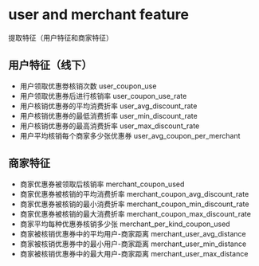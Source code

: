 # user and merchant feature
提取特征（用户特征和商家特征）
## 用户特征（线下）
- 用户领取优惠劵核销次数 user_coupon_use
- 用户领取优惠券后进行核销率 user_coupon_use_rate
- 用户核销优惠券的平均消费折率 user_avg_discount_rate
- 用户核销优惠券的最低消费折率 user_min_discount_rate
- 用户核销优惠券的最高消费折率 user_max_discount_rate
- 用户平均核销每个商家多少张优惠券 user_avg_coupon_per_merchant

## 商家特征
- 商家优惠券被领取后核销率 merchant_coupon_used
- 商家优惠券被核销的平均消费折率 merchant_coupon_avg_discount_rate
- 商家优惠券被核销的最小消费折率 merchant_coupon_min_discount_rate
- 商家优惠券被核销的最大消费折率 merchant_coupon_max_discount_rate
- 商家平均每种优惠券核销多少张 merchant_per_kind_coupon_used
- 商家被核销优惠券中的平均用户-商家距离 merchant_user_avg_distance
- 商家被核销优惠券中的最小用户-商家距离 merchant_user_min_distance
- 商家被核销优惠券中的最大用户-商家距离 merchant_user_max_distance